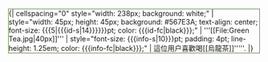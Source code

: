 <div style="float: left; border:solid #567E3A 1px; margin: 1px;">
{| cellspacing="0" style="width: 238px; background: white;"
| style="width: 45px; height: 45px; background: #567E3A; text-align: center; font-size: {{{5|{{{id-s|14}}}}}}pt; color: {{{id-fc|black}}};" | '''[[File:Green Tea.jpg|40px]]'''
| style="font-size: {{{info-s|10}}}pt; padding: 4pt; line-height: 1.25em; color: {{{info-fc|black}}};" | 這位用户喜歡喝[[烏龍茶]]'''''.
|}</div>
